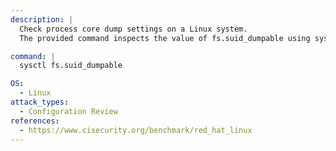 ```yaml
---
description: |
  Check process core dump settings on a Linux system.
  The provided command inspects the value of fs.suid_dumpable using sysctl, which helps determine if core dumps are enabled for setuid programs—an important aspect of process hardening and security assessment.

command: |
  sysctl fs.suid_dumpable

OS:
  - Linux
attack_types:
  - Configuration Review
references:
  - https://www.cisecurity.org/benchmark/red_hat_linux
---
```

